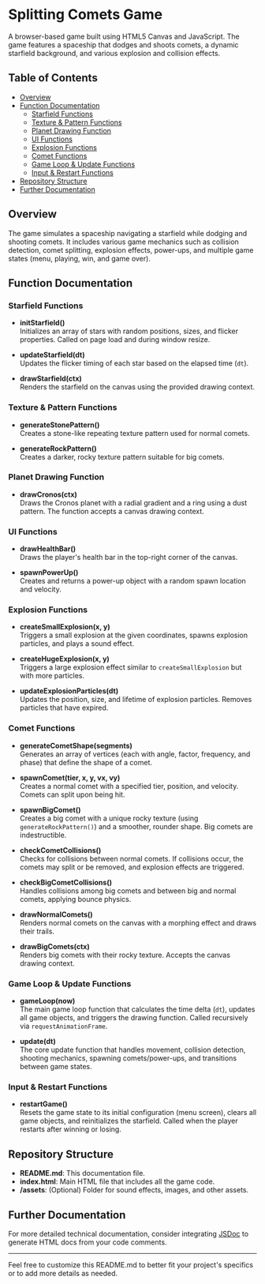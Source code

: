 # Splitting Comets Game

A browser-based game built using HTML5 Canvas and JavaScript. The game features a spaceship that dodges and shoots comets, a dynamic starfield background, and various explosion and collision effects.

## Table of Contents

- [Overview](#overview)
- [Function Documentation](#function-documentation)
  - [Starfield Functions](#starfield-functions)
  - [Texture & Pattern Functions](#texture--pattern-functions)
  - [Planet Drawing Function](#planet-drawing-function)
  - [UI Functions](#ui-functions)
  - [Explosion Functions](#explosion-functions)
  - [Comet Functions](#comet-functions)
  - [Game Loop & Update Functions](#game-loop--update-functions)
  - [Input & Restart Functions](#input--restart-functions)
- [Repository Structure](#repository-structure)
- [Further Documentation](#further-documentation)

## Overview

The game simulates a spaceship navigating a starfield while dodging and shooting comets. It includes various game mechanics such as collision detection, comet splitting, explosion effects, power-ups, and multiple game states (menu, playing, win, and game over).

## Function Documentation

### Starfield Functions
- **initStarfield()**  
  Initializes an array of stars with random positions, sizes, and flicker properties. Called on page load and during window resize.

- **updateStarfield(dt)**  
  Updates the flicker timing of each star based on the elapsed time (`dt`).

- **drawStarfield(ctx)**  
  Renders the starfield on the canvas using the provided drawing context.

### Texture & Pattern Functions
- **generateStonePattern()**  
  Creates a stone-like repeating texture pattern used for normal comets.

- **generateRockPattern()**  
  Creates a darker, rocky texture pattern suitable for big comets.

### Planet Drawing Function
- **drawCronos(ctx)**  
  Draws the Cronos planet with a radial gradient and a ring using a dust pattern. The function accepts a canvas drawing context.

### UI Functions
- **drawHealthBar()**  
  Draws the player's health bar in the top-right corner of the canvas.

- **spawnPowerUp()**  
  Creates and returns a power-up object with a random spawn location and velocity.

### Explosion Functions
- **createSmallExplosion(x, y)**  
  Triggers a small explosion at the given coordinates, spawns explosion particles, and plays a sound effect.

- **createHugeExplosion(x, y)**  
  Triggers a large explosion effect similar to `createSmallExplosion` but with more particles.

- **updateExplosionParticles(dt)**  
  Updates the position, size, and lifetime of explosion particles. Removes particles that have expired.

### Comet Functions
- **generateCometShape(segments)**  
  Generates an array of vertices (each with angle, factor, frequency, and phase) that define the shape of a comet.

- **spawnComet(tier, x, y, vx, vy)**  
  Creates a normal comet with a specified tier, position, and velocity. Comets can split upon being hit.

- **spawnBigComet()**  
  Creates a big comet with a unique rocky texture (using `generateRockPattern()`) and a smoother, rounder shape. Big comets are indestructible.

- **checkCometCollisions()**  
  Checks for collisions between normal comets. If collisions occur, the comets may split or be removed, and explosion effects are triggered.

- **checkBigCometCollisions()**  
  Handles collisions among big comets and between big and normal comets, applying bounce physics.

- **drawNormalComets()**  
  Renders normal comets on the canvas with a morphing effect and draws their trails.

- **drawBigComets(ctx)**  
  Renders big comets with their rocky texture. Accepts the canvas drawing context.

### Game Loop & Update Functions
- **gameLoop(now)**  
  The main game loop function that calculates the time delta (`dt`), updates all game objects, and triggers the drawing function. Called recursively via `requestAnimationFrame`.

- **update(dt)**  
  The core update function that handles movement, collision detection, shooting mechanics, spawning comets/power-ups, and transitions between game states.

### Input & Restart Functions
- **restartGame()**  
  Resets the game state to its initial configuration (menu screen), clears all game objects, and reinitializes the starfield. Called when the player restarts after winning or losing.

## Repository Structure

- **README.md**: This documentation file.
- **index.html**: Main HTML file that includes all the game code.
- **/assets**: (Optional) Folder for sound effects, images, and other assets.

## Further Documentation

For more detailed technical documentation, consider integrating [JSDoc](https://jsdoc.app/) to generate HTML docs from your code comments.

---

Feel free to customize this README.md to better fit your project's specifics or to add more details as needed.
